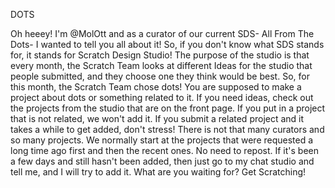 DOTS


Oh heeey! I'm @MolOtt and as a curator of our current SDS- All From The Dots- I wanted to tell you all about it! So, if you don't know what SDS stands for, it stands for Scratch Design Studio! The purpose of the studio is that every month, the Scratch Team looks at different Ideas for the studio that people submitted, and they choose one they think would be best. So, for this month, the Scratch Team chose dots! You are supposed to make a project about dots or something related to it. If you need ideas, check out the projects from the studio that are on the front page. If you put in a project that is not related, we won't add it. If you submit a related project and it takes a while to get added, don't stress! There is not that many curators and so many projects. We normally start at the projects that were requested a long time ago first and then the recent ones. No need to repost. If it's been a few days and still hasn't been added, then just go to my chat studio and tell me, and I will try to add it. What are you waiting for? Get Scratching! 